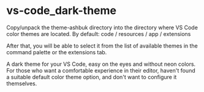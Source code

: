 # vs-code_dark-theme

Copy/unpack the theme-ashbuk directory into the directory where VS Code color themes are located. 
By default: code / resources / app / extensions

After that, you will be able to select it from the list of available themes in the command palette or the extensions tab.

A dark theme for your VS Code, easy on the eyes and without neon colors.
For those who want a comfortable experience in their editor,
haven't found a suitable default color theme option,
and don't want to configure it themselves.


